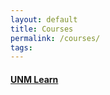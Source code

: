 ```yaml
---
layout: default
title: Courses
permalink: /courses/
tags: 
---
```


#### [UNM Learn](https://learn.unm.edu/)
